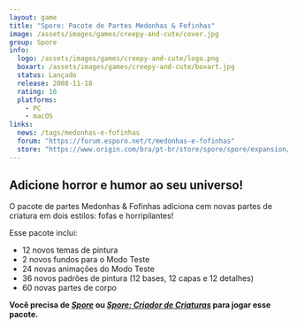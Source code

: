 ```yaml
---
layout: game
title: "Spore: Pacote de Partes Medonhas & Fofinhas"
image: /assets/images/games/creepy-and-cute/cover.jpg
group: Spore
info:
  logo: /assets/images/games/creepy-and-cute/logo.png
  boxart: /assets/images/games/creepy-and-cute/boxart.jpg
  status: Lançado
  release: 2008-11-18
  rating: 10
  platforms:
    - PC
    - macOS
links:
  news: /tags/medonhas-e-fofinhas
  forum: "https://forum.esporo.net/t/medonhas-e-fofinhas"
  store: "https://www.origin.com/bra/pt-br/store/spore/spore/expansion/spore-creepy--cute-parts-pack"
---
```


## Adicione horror e humor ao seu universo!

O pacote de partes Medonhas & Fofinhas adiciona cem novas partes de criatura em dois estilos: fofas e horripilantes!

Esse pacote inclui:

- 12 novos temas de pintura
- 2 novos fundos para o Modo Teste
- 24 novas animações do Modo Teste
- 36 novos padrões de pintura (12 bases, 12 capas e 12 detalhes)
- 60 novas partes de corpo

**Você precisa de _[Spore](/jogos/spore/)_ ou _[Spore: Criador de Criaturas](/jogos/spore-criador-de-criaturas/)_ para jogar esse pacote.**
